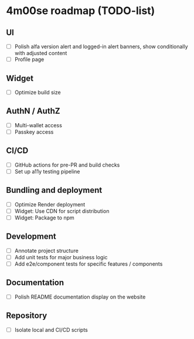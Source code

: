 # 4m00se roadmap (TODO-list)

## UI

- [ ] Polish alfa version alert and logged-in alert banners, show conditionally with adjusted content
- [ ] Profile page

## Widget

- [ ] Optimize build size

## AuthN / AuthZ

- [ ] Multi-wallet access
- [ ] Passkey access

## CI/CD

- [ ] GitHub actions for pre-PR and build checks
- [ ] Set up a11y testing pipeline

## Bundling and deployment

- [ ] Optimize Render deployment
- [ ] Widget: Use CDN for script distribution
- [ ] Widget: Package to npm

## Development

- [ ] Annotate project structure
- [ ] Add unit tests for major business logic
- [ ] Add e2e/component tests for specific features / components

## Documentation

- [ ] Polish README documentation display on the website

## Repository

- [ ] Isolate local and CI/CD scripts
